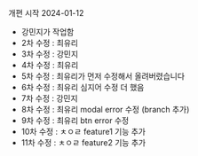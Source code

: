 개편 시작 2024-01-12

- 강민지가 작업함
- 2차 수정 : 최유리
- 3차 수정 : 강민지
- 4차 수정 : 최유리
- 5차 수정 : 최유리가 먼저 수정해서 올려버렸습니다
- 6차 수정 : 최유리 심지어 수정 더 했음
- 7차 수정 : 강민지
- 8차 수정 : 최유리 modal error 수정 (branch 추가)
- 9차 수정 : 최유리 btn error 수정
- 10차 수정 : ㅊㅇㄹ feature1 기능 추가
- 11차 수정 : ㅊㅇㄹ feature2 기능 추가
